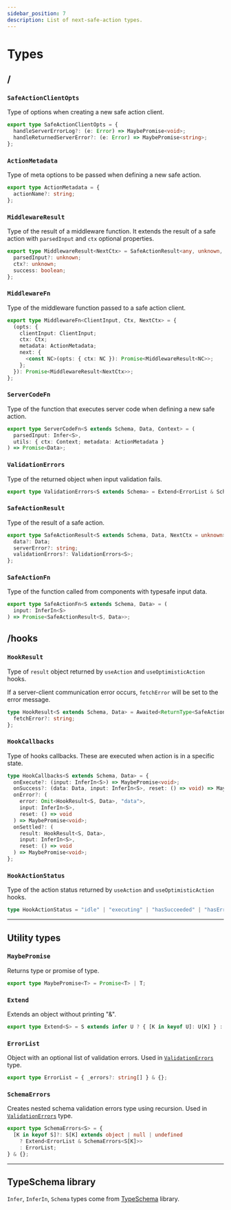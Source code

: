 ```yaml
---
sidebar_position: 7 
description: List of next-safe-action types.
---
```


# Types

## /

### `SafeActionClientOpts`

Type of options when creating a new safe action client.

```typescript
export type SafeActionClientOpts = {
  handleServerErrorLog?: (e: Error) => MaybePromise<void>;
  handleReturnedServerError?: (e: Error) => MaybePromise<string>;
};
```

### `ActionMetadata`

Type of meta options to be passed when defining a new safe action.

```typescript
export type ActionMetadata = {
  actionName?: string;
};
```

### `MiddlewareResult`

Type of the result of a middleware function. It extends the result of a safe action with `parsedInput` and `ctx` optional properties.

```typescript
export type MiddlewareResult<NextCtx> = SafeActionResult<any, unknown, NextCtx> & {
  parsedInput?: unknown;
  ctx?: unknown;
  success: boolean;
};
```

### `MiddlewareFn`

Type of the middleware function passed to a safe action client.

```typescript
export type MiddlewareFn<ClientInput, Ctx, NextCtx> = {
  (opts: {
    clientInput: ClientInput;
    ctx: Ctx;
    metadata: ActionMetadata;
    next: {
      <const NC>(opts: { ctx: NC }): Promise<MiddlewareResult<NC>>;
    };
  }): Promise<MiddlewareResult<NextCtx>>;
};
```

### `ServerCodeFn`

Type of the function that executes server code when defining a new safe action.

```typescript
export type ServerCodeFn<S extends Schema, Data, Context> = (
  parsedInput: Infer<S>,
  utils: { ctx: Context; metadata: ActionMetadata }
) => Promise<Data>;
```

### `ValidationErrors`

Type of the returned object when input validation fails.

```typescript
export type ValidationErrors<S extends Schema> = Extend<ErrorList & SchemaErrors<Infer<S>>>;
```

### `SafeActionResult`

Type of the result of a safe action.

```typescript
export type SafeActionResult<S extends Schema, Data, NextCtx = unknown> = {
  data?: Data;
  serverError?: string;
  validationErrors?: ValidationErrors<S>;
};
```

### `SafeActionFn`

Type of the function called from components with typesafe input data.

```typescript
export type SafeActionFn<S extends Schema, Data> = (
  input: InferIn<S>
) => Promise<SafeActionResult<S, Data>>;
```

## /hooks

### `HookResult`

Type of `result` object returned by `useAction` and `useOptimisticAction` hooks.

If a server-client communication error occurs, `fetchError` will be set to the error message.

```typescript
type HookResult<S extends Schema, Data> = Awaited<ReturnType<SafeActionFn<S, Data>>> & {
  fetchError?: string;
};
```

### `HookCallbacks`

Type of hooks callbacks. These are executed when action is in a specific state.

```typescript
type HookCallbacks<S extends Schema, Data> = {
  onExecute?: (input: InferIn<S>) => MaybePromise<void>;
  onSuccess?: (data: Data, input: InferIn<S>, reset: () => void) => MaybePromise<void>;
  onError?: (
    error: Omit<HookResult<S, Data>, "data">,
    input: InferIn<S>,
    reset: () => void
  ) => MaybePromise<void>;
  onSettled?: (
    result: HookResult<S, Data>,
    input: InferIn<S>,
    reset: () => void
  ) => MaybePromise<void>;
};
```

### `HookActionStatus`

Type of the action status returned by `useAction` and `useOptimisticAction` hooks.

```typescript
type HookActionStatus = "idle" | "executing" | "hasSucceeded" | "hasErrored";
```

---

## Utility types

### `MaybePromise`

Returns type or promise of type.

```typescript
export type MaybePromise<T> = Promise<T> | T;
```

### `Extend`

Extends an object without printing "&".

```typescript
export type Extend<S> = S extends infer U ? { [K in keyof U]: U[K] } : never;
```

### `ErrorList`

Object with an optional list of validation errors. Used in [`ValidationErrors`](#validationerrors) type.

```typescript
export type ErrorList = { _errors?: string[] } & {};
```

### `SchemaErrors`

Creates nested schema validation errors type using recursion. Used in [`ValidationErrors`](#validationerrors) type.

```typescript
export type SchemaErrors<S> = {
  [K in keyof S]?: S[K] extends object | null | undefined
    ? Extend<ErrorList & SchemaErrors<S[K]>>
    : ErrorList;
} & {};
```

---

## TypeSchema library

`Infer`, `InferIn`, `Schema` types come from [TypeSchema](https://typeschema.com) library.
